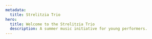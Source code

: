 ```yaml
---
metadata:
  title: Strelitzia Trio
hero:
  title: Welcome to the Strelitzia Trio
  description: A summer music initiative for young performers.
---
```

